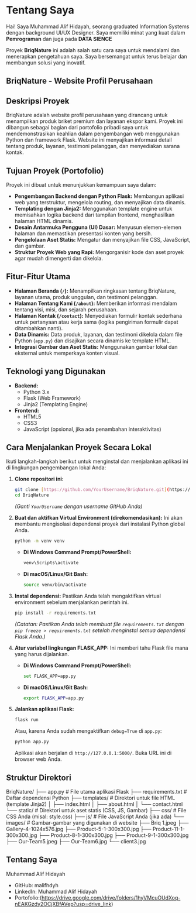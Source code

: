 
# Tentang Saya

Hai! Saya Muhammad Alif Hidayah, seorang graduated Information Systems dengan background UI/UX Designer. Saya memiliki minat yang kuat dalam **Pemrograman** dan juga pada **DATA SIENCE**

Proyek **BriqNature** ini adalah salah satu cara saya untuk mendalami dan menerapkan pengetahuan saya. Saya bersemangat untuk terus belajar dan membangun solusi yang inovatif.

## BriqNature - Website Profil Perusahaan

## Deskripsi Proyek

BriqNature adalah website profil perusahaan yang dirancang untuk menampilkan produk briket premium dan layanan ekspor kami. Proyek ini dibangun sebagai bagian dari portofolio pribadi saya untuk mendemonstrasikan keahlian dalam pengembangan web menggunakan Python dan framework Flask. Website ini menyajikan informasi detail tentang produk, layanan, testimoni pelanggan, dan menyediakan sarana kontak.

## Tujuan Proyek (Portofolio)

Proyek ini dibuat untuk menunjukkan kemampuan saya dalam:

* **Pengembangan Backend dengan Python Flask:** Membangun aplikasi web yang terstruktur, mengelola routing, dan menyajikan data dinamis.
* **Templating dengan Jinja2:** Menggunakan template engine untuk memisahkan logika backend dari tampilan frontend, menghasilkan halaman HTML dinamis.
* **Desain Antarmuka Pengguna (UI) Dasar:** Menyusun elemen-elemen halaman dan memastikan presentasi konten yang bersih.
* **Pengelolaan Aset Statis:** Mengatur dan menyajikan file CSS, JavaScript, dan gambar.
* **Struktur Proyek Web yang Rapi:** Mengorganisir kode dan aset proyek agar mudah dimengerti dan dikelola.

## Fitur-Fitur Utama

* **Halaman Beranda (`/`):** Menampilkan ringkasan tentang BriqNature, layanan utama, produk unggulan, dan testimoni pelanggan.
* **Halaman Tentang Kami (`/about`):** Memberikan informasi mendalam tentang visi, misi, dan sejarah perusahaan.
* **Halaman Kontak (`/contact`):** Menyediakan formulir kontak sederhana untuk pertanyaan atau kerja sama (logika pengiriman formulir dapat ditambahkan nanti).
* **Data Dinamis:** Data produk, layanan, dan testimoni dikelola dalam file Python (`app.py`) dan disajikan secara dinamis ke template HTML.
* **Integrasi Gambar dan Aset Statis:** Menggunakan gambar lokal dan eksternal untuk memperkaya konten visual.

## Teknologi yang Digunakan

* **Backend:**
    * Python 3.x
    * Flask (Web Framework)
    * Jinja2 (Templating Engine)
* **Frontend:**
    * HTML5
    * CSS3
    * JavaScript (opsional, jika ada penambahan interaktivitas)

## Cara Menjalankan Proyek Secara Lokal

Ikuti langkah-langkah berikut untuk menginstal dan menjalankan aplikasi ini di lingkungan pengembangan lokal Anda:

1.  **Clone repositori ini:**
    ```bash
    git clone [https://github.com/YourUsername/BriqNature.git](https://github.com/YourUsername/BriqNature.git)
    cd BriqNature
    ```
    *(Ganti `YourUsername` dengan username GitHub Anda)*

2.  **Buat dan aktifkan Virtual Environment (direkomendasikan):**
    Ini akan membantu mengisolasi dependensi proyek dari instalasi Python global Anda.
    ```bash
    python -m venv venv
    ```
    * **Di Windows Command Prompt/PowerShell:**
        ```bash
        venv\Scripts\activate
        ```
    * **Di macOS/Linux/Git Bash:**
        ```bash
        source venv/bin/activate
        ```

3.  **Instal dependensi:**
    Pastikan Anda telah mengaktifkan virtual environment sebelum menjalankan perintah ini.
    ```bash
    pip install -r requirements.txt
    ```
    *(Catatan: Pastikan Anda telah membuat file `requirements.txt` dengan `pip freeze > requirements.txt` setelah menginstal semua dependensi Flask Anda.)*

4.  **Atur variabel lingkungan FLASK_APP:**
    Ini memberi tahu Flask file mana yang harus dijalankan.
    * **Di Windows Command Prompt/PowerShell:**
        ```bash
        set FLASK_APP=app.py
        ```
    * **Di macOS/Linux/Git Bash:**
        ```bash
        export FLASK_APP=app.py
        ```

5.  **Jalankan aplikasi Flask:**
    ```bash
    flask run
    ```
    Atau, karena Anda sudah mengaktifkan `debug=True` di `app.py`:
    ```bash
    python app.py
    ```

    Aplikasi akan berjalan di `http://127.0.0.1:5000/`. Buka URL ini di browser web Anda.

## Struktur Direktori
BriqNature/
├── app.py                  # File utama aplikasi Flask
├── requirements.txt        # Daftar dependensi Python
├── templates/              # Direktori untuk file HTML (template Jinja2)
│   ├── index.html
│   ├── about.html
│   └── contact.html
└── static/                 # Direktori untuk aset statis (CSS, JS, Gambar)
├── css/                # File CSS Anda (misal: style.css)
├── js/                 # File JavaScript Anda (jika ada)
└── images/             # Gambar-gambar yang digunakan di website
├── Briq 1.jpeg
├── Gallery-4-1024x576.jpg
├── Product-5-1-300x300.jpg
├── Product-11-1-300x300.jpg
├── Product-8-1-300x300.jpg
├── Product-9-1-300x300.jpg
├── Our-Team5.jpeg
├── Our-Team6.jpg
└── client3.jpg

## Tentang Saya

Muhammad Alif Hidayah
* GitHub: malifhdyh
* LinkedIn: Muhammad Alif Hidayah
* Portofolio:(https://drive.google.com/drive/folders/1hyVMcuOUdXoq-nEAKGzdy2OCjXBfAVep?usp=drive_link)
